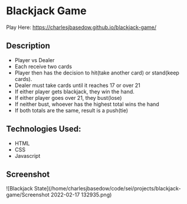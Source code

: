 # Blackjack Game

Play Here: https://charlesjbasedow.github.io/blackjack-game/

## Description
- Player vs Dealer
- Each receive two cards
- Player then has the decision to hit(take another card) or stand(keep cards). 
- Dealer must take cards until it reaches 17 or over 21
- If either player gets blackjack, they win the hand.
- If either player goes over 21, they bust(lose)
- If neither bust, whoever has the highest total wins the hand
- If both totals are the same, result is a push(tie)

## Technologies Used: 
- HTML
- CSS
- Javascript

## Screenshot

![Blackjack State](/home/charlesjbasedow/code/sei/projects/blackjack-game/Screenshot 2022-02-17 132935.png)
